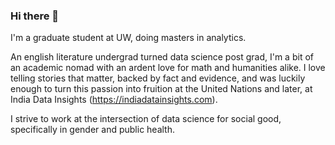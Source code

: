 ### Hi there 👋

<!--
**Shravani703/Shravani703** is a ✨ _special_ ✨ repository because its `README.md` (this file) appears on your GitHub profile.

Here are some ideas to get you started:

- 🔭 I’m currently working on ...
- 🌱 I’m currently learning ...
- 👯 I’m looking to collaborate on ...
- 🤔 I’m looking for help with ...
- 💬 Ask me about ...
- 📫 How to reach me: ...
- 😄 Pronouns: ...
- ⚡ Fun fact: ...
-->

I'm a graduate student at UW, doing masters in analytics.

An english literature undergrad turned data science post grad, I'm a bit of an academic nomad with an ardent love for math and humanities alike. I love telling stories that matter, backed by fact and evidence, and was luckily enough to turn this passion into fruition at the United Nations and later, at India Data Insights (https://indiadatainsights.com).

I strive to work at the intersection of data science for social good, specifically in gender and public health.


